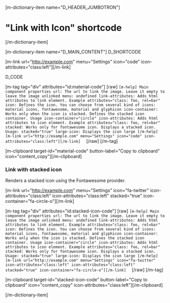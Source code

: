 [m-dictionary-item name="D_HEADER_JUMBOTRON"]
  # "Link with Icon" shortcode
[/m-dictionary-item]

[m-dictionary-item name="D_MAIN_CONTENT"]
  D_SHORTCODE

  [m-link url="http://example.com" menu="Settings" icon="code" icon-attributes="class:left"][/m-link]  

  D_CODE

  [m-tag tag="div" attributes="id:material-code"]
    [raw]
    ```
    [m-help]
      Main component properties
      url: The url to link the image. Leave it empty to leave the image unlinked
      menu: undefined
      link-attributes: Adds html attributes to link element. Example attributes="class: foo, rel=bar"
      icon: Defines the icon. You can choose from several kind of icons: material icons, fontawesome, material and glyphicon
      icon-container: Works only when the icon is stacked. Defines the stacked icon container. Usage icon-container="circle"
      icon-attributes: Adds html attributes to icon element. Example attributes="class: foo, rel=bar"
      stacked: Works only for fontawesome icon. Displays a stacked icon. Usage: stacked="true"
      large-icon: Displays the icon large
    [/m-help]
    [m-link url="http://example.com" menu="Settings" icon="code" icon-attributes="class:left"][/m-link]  
    ```
    [/raw]
  [/m-tag]  

  [m-clipboard target-id="material-code" button-label="Copy to clipboard" icon="content_copy"][/m-clipboard]

  ### Link with stacked icon

  Renders a stacked icon using the Fontawesome provider.

  [m-link url="http://example.com" menu="Settings" icon="fa-twitter" icon-attributes="class:left" icon-attributes="class:left" stacked="true" icon-container="fa-circle-o"][/m-link]  

  [m-tag tag="div" attributes="id:stacked-icon-code"]
    [raw]
    ```
    [m-help]
      Main component properties
      url: The url to link the image. Leave it empty to leave the image unlinked
      menu: undefined
      link-attributes: Adds html attributes to link element. Example attributes="class: foo, rel=bar"
      icon: Defines the icon. You can choose from several kind of icons: material icons, fontawesome, material and glyphicon
      icon-container: Works only when the icon is stacked. Defines the stacked icon container. Usage icon-container="circle"
      icon-attributes: Adds html attributes to icon element. Example attributes="class: foo, rel=bar"
      stacked: Works only for fontawesome icon. Displays a stacked icon. Usage: stacked="true"
      large-icon: Displays the icon large
    [/m-help]
    [m-link url="http://example.com" menu="Settings" icon="fa-twitter" icon-attributes="class:left" icon-attributes="class:left" stacked="true" icon-container="fa-circle-o"][/m-link]  
    ```
    [/raw]
  [/m-tag]  

  [m-clipboard target-id="stacked-icon-code" button-label="Copy to clipboard" icon="content_copy" icon-attributes="class:left"][/m-clipboard]

[/m-dictionary-item]
